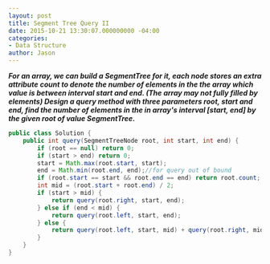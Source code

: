 ```yaml
---
layout: post
title: Segment Tree Query II
date: 2015-10-21 13:30:07.000000000 -04:00
categories:
- Data Structure
author: Jason
---
```

<p><strong><em>For an array, we can build a SegmentTree for it, each node stores an extra attribute count to denote the number of elements in the the array which value is between interval start and end. (The array may not fully filled by elements) Design a query method with three parameters root, start and end, find the number of elements in the in array's interval [start, end] by the given root of value SegmentTree.</em></strong></p>


``` java
public class Solution {
    public int query(SegmentTreeNode root, int start, int end) {
        if (root == null) return 0;
        if (start > end) return 0;
        start = Math.max(root.start, start);
        end = Math.min(root.end, end);//for query out of bound
        if (root.start == start && root.end == end) return root.count;
        int mid = (root.start + root.end) / 2;
        if (start > mid) {
            return query(root.right, start, end);
        } else if (end < mid) {
            return query(root.left, start, end);
        } else {
            return query(root.left, start, mid) + query(root.right, mid + 1, end);
        }
    }
}
```
